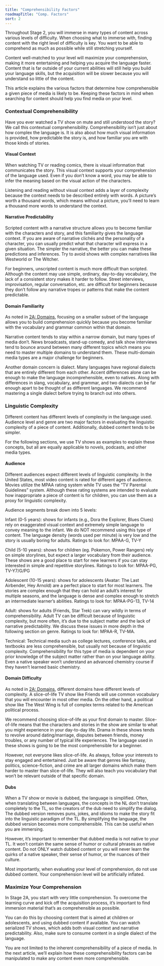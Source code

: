 ```yaml
---
title: "Comprehensibility Factors"
roadmapTitle: "Comp. Factors"
sort: 2
---
```


Throughout Stage 2, you will immerse in many types of content across various levels of difficulty. When choosing what to immerse with, finding content with the right level of difficulty is key. You want to be able to comprehend as much as possible while still stretching yourself.

Content well-matched to your level will maximize your comprehension, making it more entertaining and helping you acquire the language faster. Content that is far outside of your current abilities will still help you build your language skills, but the acquisition will be slower because you will understand so little of the content.

This article explains the various factors that determine how comprehensible a given piece of media is likely to be. Keeping these factors in mind when searching for content should help you find media on your level.

### Contextual Comprehensibility

Have you ever watched a TV show on mute and still understood the story? We call this contextual comprehensibility. Comprehensibility isn’t just about how complex the language is. It is also about how much visual information is provided, how predictable the story is, and how familiar you are with those kinds of stories.

#### Visual Context

When watching TV or reading comics, there is visual information that communicates the story. This visual context supports your comprehension of the language used. Even if you don’t know a word, you may be able to infer the meaning based on the visual action of the characters.

Listening and reading without visual context adds a layer of complexity because the context needs to be described entirely with words. A picture’s worth a thousand words, which means without a picture, you’ll need to learn a thousand more words to understand the context.

#### Narrative Predictability

Scripted content with a narrative structure allows you to become familiar with the characters and story, and this familiarity gives the language context. If you are aware of narrative clichés and the personality of a character, you can usually predict what that character will express in a given situation. The simpler the narrative, the better you can make these predictions and inferences. Try to avoid shows with complex narratives like Westworld or The Witcher.

For beginners, unscripted content is much more difficult than scripted. Although the content may use simple, ordinary, day-to-day vocabulary, the lack of a consistent story makes it harder to follow. Street interviews, improvisation, regular conversation, etc. are difficult for beginners because they don’t follow any narrative tropes or patterns that make the content predictable.

#### Domain Familiarity

As noted in [2A: Domains][stage-2a-domains], focusing on a smaller subset of the language allows you to build comprehension quickly because you become familiar with the vocabulary and grammar common within that domain.

Narrative content tends to stay within a narrow domain, but many types of media don’t. News broadcasts, stand-up comedy, and talk show interviews tend to bounce around between many different topics which means you need to master multiple domains to understand them. These multi-domain media types are a major challenge for beginners.

Another domain concern is dialect. Many languages have regional dialects that are entirely different from each other. Accent differences alone can be enough to make the language incomprehensible, even to natives. Along with differences in slang, vocabulary, and grammar, and two dialects can be far enough apart to be thought of as different languages. We recommend mastering a single dialect before trying to branch out into others.

### Linguistic Complexity

Different content has different levels of complexity in the language used. Audience level and genre are two major factors in evaluating the linguistic complexity of a piece of content. Additionally, dubbed content tends to be simpler.

For the following sections, we use TV shows as examples to explain these concepts, but all are equally applicable to novels, podcasts, and other media types.

#### Audience
Different audiences expect different levels of linguistic complexity. In the United States, most video content is rated for different ages of audience. Movies utilize the MPAA rating system while TV uses the “TV Parental Guidelines” system. Although these rating systems are intended to evaluate how inappropriate a piece of content is for children, you can use them as a proxy for linguistic complexity.

Audience segments break down into 5 levels:

Infant (0-5 years): shows for infants (e.g., Dora the Explorer, Blues Clues) rely on exaggerated visual context and extremely simple language to convey meaning to the infant. We do NOT recommend using this type of content. The language density (words used per minute) is very low and the story is usually boring for adults. Ratings to look for: MPAA-G, TV-Y

Child (5-10 years): shows for children (eg. Pokemon, Power Rangers) rely on simple storylines, but expect a larger vocabulary from their audience. These shows are a good place to start for new learners if you can stay interested in simple and repetitive storylines. Ratings to look for: MPAA-PG, TV-Y7/G/PG

Adolescent (10-15 years): shows for adolescents (Avatar: The Last Airbender, Hey Arnold) are a perfect place to start for most learners. The stories are complex enough that they can hold an adult’s interest for multiple seasons, and the language is dense and complex enough to stretch an intermediate learner’s abilities. Ratings to look for: MPAA-PG-13, TV-14

Adult: shows for adults (Friends, Star Trek) can vary wildly in terms of comprehensibility. Adult TV can be difficult because of linguistic complexity, but more often, it’s due to the subject matter and the lack of narrative predictability. We discuss these issues in more depth in the following section on genre. Ratings to look for: MPAA-R, TV-MA.

Technical: Technical media such as college lectures, conference talks, and textbooks are less comprehensible, but usually not because of linguistic complexity. Comprehensibility for this type of media is dependent on your prior knowledge of the subject matter rather than on your language ability. Even a native speaker won’t understand an advanced chemistry course if they haven’t learned basic chemistry.

#### Domain Difficulty
As noted in [2A: Domains][stage-2a-domains], different domains have different levels of complexity. A slice-of-life TV show like Friends will use common vocabulary that you will encounter in most other media. On the other hand, a political show like The West Wing is full of complex terms related to the American political process.

We recommend choosing slice-of-life as your first domain to master. Slice-of-life means that the characters and stories in the show are similar to what you might experience in your day-to-day life. Drama in these shows tends to revolve around dating/marriage, disputes between friends, money troubles, or any number of typical life experiences. The language used in these shows is going to be the most comprehensible for a beginner.

However, not everyone likes slice-of-life. As always, follow your interests to stay engaged and entertained. Just be aware that genres like fantasy, politics, science-fiction, and crime are all larger domains which make them harder to master than slice-of-life. They will also teach you vocabulary that won’t be relevant outside of that specific domain.

#### Dubs
When a TV show or movie is dubbed, the language is simplified. Often, when translating between languages, the concepts in the NL don’t translate completely to the TL, so the creators of the dub need to simplify the dialog. The dubbed version removes puns, jokes, and idioms to make the story fit into the linguistic paradigm of the TL. By simplifying the language, the dubbed version becomes more comprehensible. This can be useful when you are immersing.

However, it’s important to remember that dubbed media is not native to your TL. It won’t contain the same sense of humor or cultural phrases as native content. Do not ONLY watch dubbed content or you will never learn the quirks of a native speaker, their sense of humor, or the nuances of their culture.

Most importantly, when evaluating your level of comprehension, do not use dubbed content. Your comprehension level will be artificially inflated.

### Maximize Your Comprehension

In Stage 2A, you start with very little comprehension. To overcome the learning curve and kick off the acquisition process, it’s important to find immersion material that’s as comprehensible as possible.

You can do this by choosing content that is aimed at children or adolescents, and using dubbed content if available. You can watch serialized TV shows, which adds both visual context and narrative predictability. Also, make sure to consume content in a single dialect of the language.

You are not limited to the inherent comprehensibility of a piece of media. In the next article, we’ll explain how these comprehensibility factors can be manipulated to make any content even more comprehensible.


[stage-2a-domains]: /roadmap/stage-2/a/domains
